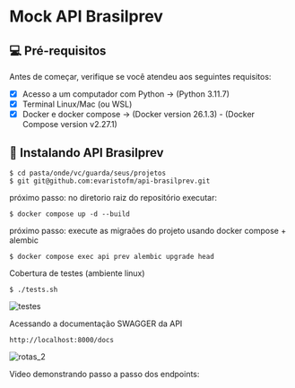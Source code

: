 # Mock API Brasilprev


## 💻 Pré-requisitos

Antes de começar, verifique se você atendeu aos seguintes requisitos:

- [x] Acesso a um computador com Python -> (Python 3.11.7)
- [x] Terminal Linux/Mac (ou WSL)
- [x] Docker e docker compose -> (Docker version 26.1.3) - (Docker Compose version v2.27.1)

## 🚀 Instalando API Brasilprev

```
$ cd pasta/onde/vc/guarda/seus/projetos
$ git git@github.com:evaristofm/api-brasilprev.git

```

próximo passo: no diretorio raiz do repositório executar:


```
$ docker compose up -d --build

```

próximo passo: execute as migraões do projeto usando docker compose + alembic


```
$ docker compose exec api prev alembic upgrade head

```

Cobertura de testes (ambiente linux)

```
$ ./tests.sh

```

![testes](https://github.com/evaristofm/api-brasilprev/assets/46290279/2d2632e9-6af2-48c6-bf11-078ddc6f9f20)


Acessando a documentação SWAGGER da API

```
http://localhost:8000/docs

```

![rotas_2](https://github.com/evaristofm/api-brasilprev/assets/46290279/c28434f2-593b-4c3f-a0d9-057a8daecac3)

Video demonstrando passo a passo dos endpoints:

